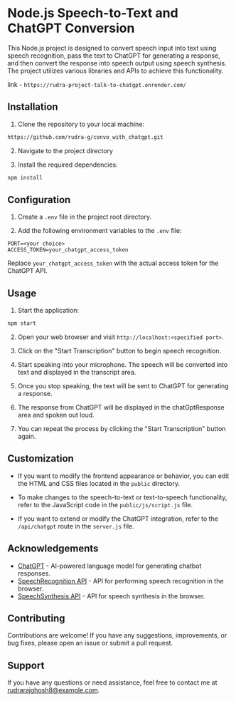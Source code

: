 # Node.js Speech-to-Text and ChatGPT Conversion

This Node.js project is designed to convert speech input into text using speech recognition, pass the text to ChatGPT for generating a response, and then convert the response into speech output using speech synthesis. The project utilizes various libraries and APIs to achieve this functionality.

link - `https://rudra-project-talk-to-chatgpt.onrender.com/`

## Installation

1. Clone the repository to your local machine:

```bash
https://github.com/rudra-g/convo_with_chatgpt.git
```

2. Navigate to the project directory

3. Install the required dependencies:

```bash
npm install
```

## Configuration

1. Create a `.env` file in the project root directory.

2. Add the following environment variables to the `.env` file:

```
PORT=<your choice>
ACCESS_TOKEN=your_chatgpt_access_token
```

Replace `your_chatgpt_access_token` with the actual access token for the ChatGPT API.

## Usage

1. Start the application:

```bash
npm start
```

2. Open your web browser and visit `http://localhost:<specified port>`.

3. Click on the "Start Transcription" button to begin speech recognition.

4. Start speaking into your microphone. The speech will be converted into text and displayed in the transcript area.

5. Once you stop speaking, the text will be sent to ChatGPT for generating a response.

6. The response from ChatGPT will be displayed in the chatGptResponse area and spoken out loud.

7. You can repeat the process by clicking the "Start Transcription" button again.

## Customization

- If you want to modify the frontend appearance or behavior, you can edit the HTML and CSS files located in the `public` directory.

- To make changes to the speech-to-text or text-to-speech functionality, refer to the JavaScript code in the `public/js/script.js` file.

- If you want to extend or modify the ChatGPT integration, refer to the `/api/chatgpt` route in the `server.js` file.


## Acknowledgements

- [ChatGPT](https://www.chatgpt.com) - AI-powered language model for generating chatbot responses.
- [SpeechRecognition API](https://developer.mozilla.org/en-US/docs/Web/API/SpeechRecognition) - API for performing speech recognition in the browser.
- [SpeechSynthesis API](https://developer.mozilla.org/en-US/docs/Web/API/SpeechSynthesis) - API for speech synthesis in the browser.

## Contributing

Contributions are welcome! If you have any suggestions, improvements, or bug fixes, please open an issue or submit a pull request.

## Support

If you have any questions or need assistance, feel free to contact me at rudrarajghosh8@example.com.
